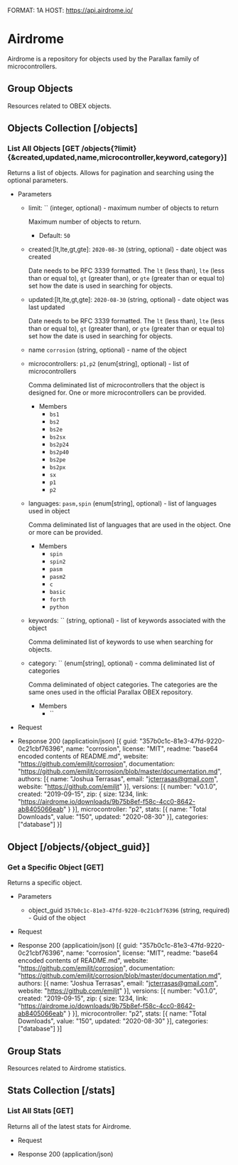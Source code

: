 FORMAT: 1A
HOST: https://api.airdrome.io/

# Airdrome
Airdrome is a repository for objects used by the Parallax family of
microcontrollers.

## Group Objects

Resources related to OBEX objects.

## Objects Collection [/objects]

### List All Objects [GET /objects{?limit}{&created,updated,name,microcontroller,keyword,category}]

Returns a list of objects. Allows for pagination and searching using the
optional parameters.

+ Parameters

  + limit: `` (integer, optional) - maximum number of objects to return

    Maximum number of objects to return.

    + Default: `50`

  + created:[lt,lte,gt,gte]: `2020-08-30` (string, optional) - date object was created

    Date needs to be RFC 3339 formatted. The `lt` (less than), `lte`
    (less than or equal to), `gt` (greater than), or `gte`
    (greater than or equal to) set how the date is used in searching for
    objects.

  + updated:[lt,lte,gt,gte]: `2020-08-30` (string, optional) - date object was last updated

    Date needs to be RFC 3339 formatted. The `lt` (less than), `lte`
    (less than or equal to), `gt` (greater than), or `gte`
    (greater than or equal to) set how the date is used in searching for
    objects.

  + name `corrosion` (string, optional) - name of the object

  + microcontrollers: `p1,p2` (enum[string], optional) - list of microcontrollers

    Comma deliminated list of microcontrollers that the object is designed for.
    One or more microcontrollers can be provided.

    + Members
      + `bs1`
      + `bs2`
      + `bs2e`
      + `bs2sx`
      + `bs2p24`
      + `bs2p40`
      + `bs2pe`
      + `bs2px`
      + `sx`
      + `p1`
      + `p2`

  + languages: `pasm,spin` (enum[string], optional) - list of languages used in object

    Comma deliminated list of languages that are used in the object. One or more
    can be provided.

    + Members
      + `spin`
      + `spin2`
      + `pasm`
      + `pasm2`
      + `c`
      + `basic`
      + `forth`
      + `python`

  + keywords: `` (string, optional) - list of keywords associated with the object

    Comma deliminated list of keywords to use when searching for objects.

  + category: `` (enum[string], optional) - comma deliminated list of categories

    Comma deliminated of object categories. The categories are the same ones
    used in the official Parallax OBEX repository.

    + Members
      + ``

+ Request

+ Response 200 (applicatioin/json)
  [{
    guid: "357b0c1c-81e3-47fd-9220-0c21cbf76396",
    name: "corrosion",
    license: "MIT",
    readme: "base64 encoded contents of README.md",
    website: "https://github.com/emiljt/corrosion",
    documentation: "https://github.com/emiljt/corrosion/blob/master/documentation.md",
    authors: [{
      name: "Joshua Terrasas",
      email: "jcterrasas@gmail.com",
      website: "https://github.com/emiljt"
    }],
    versions: [{
      number: "v0.1.0",
      created: "2019-09-15",
      zip: {
        size: 1234,
        link: "https://airdrome.io/downloads/9b75b8ef-f58c-4cc0-8642-ab8405066eab"
      }
    }],
    microcontroller: "p2",
    stats: [{
      name: "Total Downloads",
      value: "150",
      updated: "2020-08-30"
    }],
    categories: ["database"]
  }]

## Object [/objects/{object_guid}]

### Get a Specific Object [GET]

Returns a specific object.

+ Parameters
  + object_guid `357b0c1c-81e3-47fd-9220-0c21cbf76396` (string, required) - Guid of the object

+ Request

+ Response 200 (applicatioin/json)
  [{
    guid: "357b0c1c-81e3-47fd-9220-0c21cbf76396",
    name: "corrosion",
    license: "MIT",
    readme: "base64 encoded contents of README.md",
    website: "https://github.com/emiljt/corrosion",
    documentation: "https://github.com/emiljt/corrosion/blob/master/documentation.md",
    authors: [{
      name: "Joshua Terrasas",
      email: "jcterrasas@gmail.com",
      website: "https://github.com/emiljt"
    }],
    versions: [{
      number: "v0.1.0",
      created: "2019-09-15",
      zip: {
        size: 1234,
        link: "https://airdrome.io/downloads/9b75b8ef-f58c-4cc0-8642-ab8405066eab"
      }
    }],
    microcontroller: "p2",
    stats: [{
      name: "Total Downloads",
      value: "150",
      updated: "2020-08-30"
    }],
    categories: ["database"]
  }]

## Group Stats

Resources related to Airdrome statistics.

## Stats Collection [/stats]

### List All Stats [GET]

Returns all of the latest stats for Airdrome.

+ Request

+ Response 200 (application/json)
